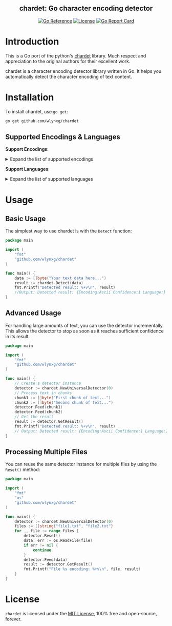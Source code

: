 <div align=center>

## chardet: Go character encoding detector
[![Go Reference](https://pkg.go.dev/badge/github.com/wlynxg/chardet.svg)](https://pkg.go.dev/github.com/wlynxg/chardet)
[![License](https://img.shields.io/github/license/wlynxg/chardet.svg?style=flat)](https://github.com/wlynxg/chardet)
[![Go Report Card](https://goreportcard.com/badge/github.com/wlynxg/chardet)](https://goreportcard.com/report/github.com/wlynxg/chardet)

</div>

# Introduction

This is a Go port of the python's [chardet](https://github.com/chardet/chardet) library. Much respect and appreciation to the original authors for their excellent work.

chardet is a character encoding detector library written in Go. It helps you automatically detect the character encoding of text content.

# Installation

To install chardet, use `go get`:

```bash
go get github.com/wlynxg/chardet
```

## Supported Encodings & Languages

**Support Encodings**:

<details>
  <summary>Expand the list of supported encodings</summary>

- **Ascii**
- **UTF-8**
- **UTF-8-SIG**
- **UTF-16**
- **UTF-16LE**
- **UTF-16BE**
- **UTF-32**
- **UTF-32BE**
- **UTF-32LE**
- **GB2312**
- **HZ-GB-2312**
- **SHIFT_JIS**
- **Big5**
- **Johab**
- **KOI8-R**
- **TIS-620**
- **MacCyrillic**
- **MacRoman**
- **EUC-TW**
- **EUC-KR**
- **EUC-JP**
- **CP932**
- **CP949**
- **Windows-1250**
- **Windows-1251**
- **Windows-1252**
- **Windows-1253**
- **Windows-1254**
- **Windows-1255**
- **Windows-1256**
- **Windows-1257**
- **ISO-8859-1**
- **ISO-8859-2**
- **ISO-8859-5**
- **ISO-8859-6**
- **ISO-8859-7**
- **ISO-8859-8**
- **ISO-8859-9**
- **ISO-8859-13**
- **ISO-2022-CN**
- **ISO-2022-JP**
- **ISO-2022-KR**
- **X-ISO-10646-UCS-4-3412**
- **X-ISO-10646-UCS-4-2143**
- **IBM855**
- **IBM866**

</details>

**Support Languages**:
<details>
<summary>Expand the list of supported languages</summary>
- Chinese
- Japanese
- Korean
- Hebrew
- Russian
- Greek
- Bulgarian
- Thai
- Turkish

</details>

# Usage

## Basic Usage

The simplest way to use chardet is with the `Detect` function:

```go
package main

import (
	"fmt"
	"github.com/wlynxg/chardet"
)

func main() {
	data := []byte("Your text data here...")
	result := chardet.Detect(data)
	fmt.Printf("Detected result: %+v\n", result) 
    //Output: Detected result: {Encoding:Ascii Confidence:1 Language:}
}
```

## Advanced Usage

For handling large amounts of text, you can use the detector incrementally. This allows the detector to stop as soon as it reaches sufficient confidence in its result.
```go
package main

import (
	"fmt"
	"github.com/wlynxg/chardet"
)

func main() {
	// Create a detector instance
	detector := chardet.NewUniversalDetector(0)
	// Process text in chunks
	chunk1 := []byte("First chunk of text...")
	chunk2 := []byte("Second chunk of text...")
	detector.Feed(chunk1)
	detector.Feed(chunk2)
	// Get the result
	result := detector.GetResult()
	fmt.Printf("Detected result: %+v\n", result)
	// Output: Detected result: {Encoding:Ascii Confidence:1 Language:}
}
```

## Processing Multiple Files

You can reuse the same detector instance for multiple files by using the `Reset()` method:
```go
package main

import (
	"fmt"
	"os"
	"github.com/wlynxg/chardet"
)

func main() {
	detector := chardet.NewUniversalDetector(0)
	files := []string{"file1.txt", "file2.txt"}
	for _, file := range files {
		detector.Reset()
		data, err := os.ReadFile(file)
		if err != nil {
			continue
		}
		detector.Feed(data)
		result := detector.GetResult()
		fmt.Printf("File %s encoding: %+v\n", file, result)
	}
}
```

# License

`chardet` is licensed under the [MIT License](LICENSE), 100% free and open-source, forever.
